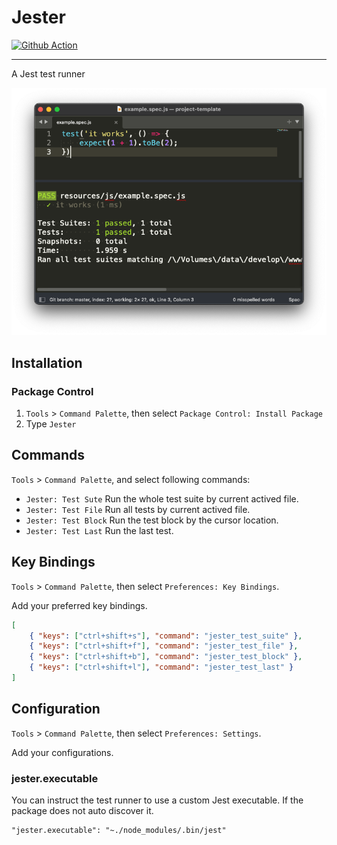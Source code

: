 # Jester

[![Github Action](https://github.com/absszero/sublime-jester/workflows/build/badge.svg)](https://github.com/absszero/sublime-jester/actions)

------------


A Jest test runner

![example](example.png)



## Installation

### Package Control

1. `Tools`  > `Command Palette`, then select `Package Control: Install Package`
2. Type `Jester`



## Commands

`Tools`  > `Command Palette`, and select following commands:

- `Jester: Test Sute` Run the whole test suite by current actived file.
- `Jester: Test File` Run all tests by current actived file.
- `Jester: Test Block` Run the test block by the cursor location.
- `Jester: Test Last` Run the last test.



## Key Bindings

`Tools`  > `Command Palette`, then select `Preferences: Key Bindings`.

Add your preferred key bindings.

```json
[
    { "keys": ["ctrl+shift+s"], "command": "jester_test_suite" },
    { "keys": ["ctrl+shift+f"], "command": "jester_test_file" },
    { "keys": ["ctrl+shift+b"], "command": "jester_test_block" },
    { "keys": ["ctrl+shift+l"], "command": "jester_test_last" }
]
```



## Configuration

`Tools`  > `Command Palette`, then select `Preferences: Settings`.

Add your configurations.

### jester.executable

You can instruct the test runner to use a custom Jest executable. If the package does not auto discover it.

```
"jester.executable": "~./node_modules/.bin/jest"
```